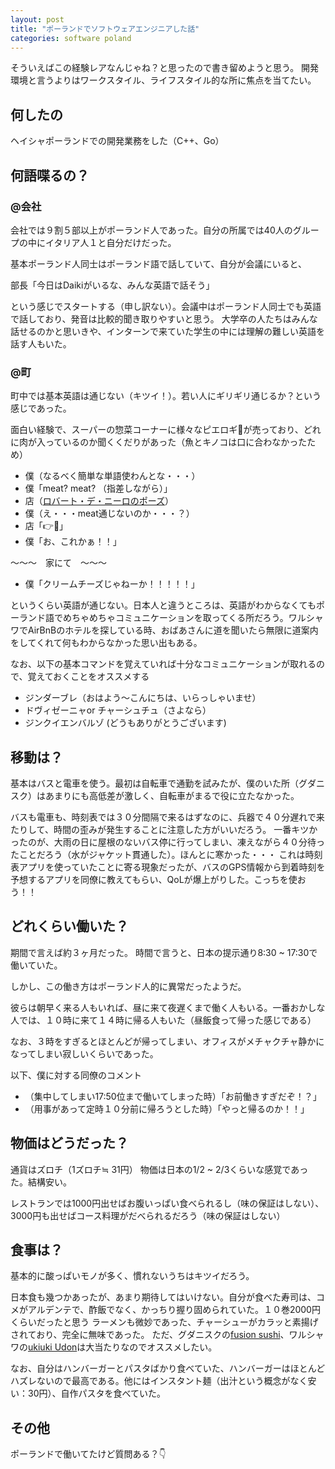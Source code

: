 ```yaml
---
layout: post
title: "ポーランドでソフトウェアエンジニアした話"
categories: software poland
---
```


そういえばこの経験レアなんじゃね？と思ったので書き留めようと思う。
開発環境と言うよりはワークスタイル、ライフスタイル的な所に焦点を当てたい。


## 何したの
ヘイシャポーランドでの開発業務をした（C++、Go）


## 何語喋るの？

### @会社
会社では９割５部以上がポーランド人であった。自分の所属では40人のグループの中にイタリア人１と自分だけだった。

基本ポーランド人同士はポーランド語で話していて、自分が会議にいると、

部長「今日はDaikiがいるな、みんな英語で話そう」

という感じでスタートする（申し訳ない）。会議中はポーランド人同士でも英語で話しており、発音は比較的聞き取りやすいと思う。
大学卒の人たちはみんな話せるのかと思いきや、インターンで来ていた学生の中には理解の難しい英語を話す人もいた。



### @町
町中では基本英語は通じない（キツイ！）。若い人にギリギリ通じるか？という感じであった。

面白い経験で、スーパーの惣菜コーナーに様々なピエロギ🥟が売っており、どれに肉が入っているのか聞くくだりがあった（魚とキノコは口に合わなかったため）

- 僕（なるべく簡単な単語使わんとな・・・）
- 僕「meat? meat? （指差しながら）」
- 店（[ロバート・デ・ニーロのポーズ](https://blog-imgs-29-origin.fc2.com/t/a/k/takizawa/deniro01.jpg)）
- 僕（え・・・meat通じないのか・・・？）
- 店「👉🥟」
- 僕「お、これかぁ！！」

〜〜〜　家にて　〜〜〜

- 僕「クリームチーズじゃねーか！！！！！」


というくらい英語が通じない。日本人と違うところは、英語がわからなくてもポーランド語でめちゃめちゃコミュニケーションを取ってくる所だろう。ワルシャワでAirBnBのホテルを探している時、おばあさんに道を聞いたら無限に道案内をしてくれて何もわからなかった思い出もある。


なお、以下の基本コマンドを覚えていれば十分なコミュニケーションが取れるので、覚えておくことをオススメする
- ジンダーブレ（おはよう〜こんにちは、いらっしゃいませ）
- ドヴィゼーニャor チャーシュチュ（さよなら）
- ジンクイエンバルゾ (どうもありがとうございます)


## 移動は？
基本はバスと電車を使う。最初は自転車で通勤を試みたが、僕のいた所（グダニスク）はあまりにも高低差が激しく、自転車がまるで役に立たなかった。


バスも電車も、時刻表では３０分間隔で来るはずなのに、兵器で４０分遅れで来たりして、時間の歪みが発生することに注意した方がいいだろう。
一番キツかったのが、大雨の日に屋根のないバス停に行ってしまい、凍えながら４０分待ったことだろう（水がジャケット貫通した）。ほんとに寒かった・・・
これは時刻表アプリを使っていたことに寄る現象だったが、バスのGPS情報から到着時刻を予想するアプリを同僚に教えてもらい、QoLが爆上がりした。こっちを使おう！！

## どれくらい働いた？
期間で言えば約３ヶ月だった。
時間で言うと、日本の提示通り8:30 ~ 17:30で働いていた。


しかし、この働き方はポーランド人的に異常だったようだ。

彼らは朝早く来る人もいれば、昼に来て夜遅くまで働く人もいる。一番おかしな人では、１０時に来て１４時に帰る人もいた（昼飯食って帰った感じである）

なお、３時をすぎるとほとんどが帰ってしまい、オフィスがメチャクチャ静かになってしまい寂しいくらいであった。


以下、僕に対する同僚のコメント


- （集中してしまい17:50位まで働いてしまった時）「お前働きすぎだぞ！？」
- （用事があって定時１０分前に帰ろうとした時）「やっと帰るのか！！」


## 物価はどうだった？
通貨はズロチ（1ズロチ≒ 31円）
物価は日本の1/2 ~ 2/3くらいな感覚であった。結構安い。

レストランでは1000円出せばお腹いっぱい食べられるし（味の保証はしない）、3000円も出せばコース料理がだべられるだろう（味の保証はしない）

## 食事は？
基本的に酸っぱいモノが多く、慣れないうちはキツイだろう。

日本食も幾つかあったが、あまり期待してはいけない。自分が食べた寿司は、コメがアルデンテで、酢飯でなく、かっちり握り固められていた。１０巻2000円くらいだったと思う
ラーメンも微妙であった、チャーシューがカラッと素揚げされており、完全に無味であった。
ただ、グダニスクの[fusion sushi](https://www.google.co.jp/search?safe=off&rls=com.microsoft:en-US:{referrer:source?}&rlz=1I7SUNC_ja&dcr=0&ei=suuXWuCaE8z38gWd8KWYBg&q=fusion%20sushi%20gdansk&oq=fusion+sushi+gdansk&gs_l=psy-ab.3..0i203k1j0i30k1l4.91914.98440.0.98639.21.17.2.2.2.0.120.1469.15j2.17.0....0...1c.1.64.psy-ab..1.20.1377...0j35i39k1j0i4k1j0i131k1j0i10i67k1j0i67k1j0i8i30k1j0i13i30k1j0i8i13i30k1j0i13i5i30k1.0.sg2pYCSSK9w&npsic=0&rflfq=1&rlha=0&rllag=54394750,18581335,2280&tbm=lcl&rldimm=2091183232260887160&ved=0ahUKEwjPzZixisvZAhWCgrwKHUE5BpAQvS4ITzAA&rldoc=1&tbs=lrf:!2m1!1e2!2m1!1e3!3sIAE,lf:1,lf_ui:9#rlfi=hd:;si:2091183232260887160;mv:!1m3!1d15195.389032263407!2d18.581335499999998!3d54.394750949999995!2m3!1f0!2f0!3f0!3m2!1i674!2i628!4f13.1;tbs:lrf:!2m1!1e2!2m1!1e3!3sIAE,lf:1,lf_ui:9)、ワルシャワの[ukiuki Udon](https://www.google.co.jp/maps/place/%E3%82%A6%E3%82%AD%E3%82%A6%E3%82%AD%E3%81%86%E3%81%A9%E3%82%93/@52.2274142,21.0175659,15z/data=!4m2!3m1!1s0x0:0x7014ad591a5ad1b8?sa=X&ved=0ahUKEwjgu8aBisvZAhXMu7wKHR14CWMQ_BIIowEwCg)は大当たりなのでオススメしたい。

なお、自分はハンバーガーとパスタばかり食べていた、ハンバーガーはほとんどハズレないので最高である。他にはインスタント麺（出汁という概念がなく安い：30円）、自作パスタを食べていた。


## その他
ポーランドで働いてたけど質問ある？👇

